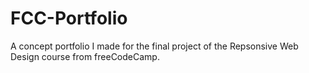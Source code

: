# FCC-Portfolio
A concept portfolio I made for the final project of the Repsonsive Web Design course from freeCodeCamp.
